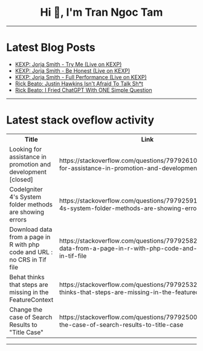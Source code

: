 <h1 align="center">Hi 👋, I'm Tran Ngoc Tam</h1>

---

# Latest Blog Posts 
<!-- BLOG-POST-LIST:START -->
- [KEXP: Jorja Smith - Try Me &lpar;Live on KEXP&rpar;](https://dev.to/music_youtube/kexp-jorja-smith-try-me-live-on-kexp-458)
- [KEXP: Jorja Smith - Be Honest &lpar;Live on KEXP&rpar;](https://dev.to/music_youtube/kexp-jorja-smith-be-honest-live-on-kexp-3fb7)
- [KEXP: Jorja Smith - Full Performance &lpar;Live on KEXP&rpar;](https://dev.to/music_youtube/kexp-jorja-smith-full-performance-live-on-kexp-15b2)
- [Rick Beato: Justin Hawkins Isn&#39;t Afraid To Talk Sh*t](https://dev.to/music_youtube/rick-beato-justin-hawkins-isnt-afraid-to-talk-sht-1b53)
- [Rick Beato: I Fried ChatGPT With ONE Simple Question](https://dev.to/music_youtube/rick-beato-i-fried-chatgpt-with-one-simple-question-354e)
<!-- BLOG-POST-LIST:END -->

---

# Latest stack oveflow activity
<table>
  <tr><th>Title</th><th>Link</th></tr>
  <!-- STACKOVERFLOW:START --><tr><td>Looking for assistance in promotion and development [closed]</td><td>https://stackoverflow.com/questions/79792610/looking-for-assistance-in-promotion-and-development</td></tr><tr><td>CodeIgniter 4&#39;s System folder methods are showing errors</td><td>https://stackoverflow.com/questions/79792591/codeigniter-4s-system-folder-methods-are-showing-errors</td></tr><tr><td>Download data from a page in R with php code and URL : no CRS in Tif file</td><td>https://stackoverflow.com/questions/79792582/download-data-from-a-page-in-r-with-php-code-and-url-no-crs-in-tif-file</td></tr><tr><td>Behat thinks that steps are missing in the FeatureContext</td><td>https://stackoverflow.com/questions/79792532/behat-thinks-that-steps-are-missing-in-the-featurecontext</td></tr><tr><td>Change the case of Search Results to &quot;Title Case&quot;</td><td>https://stackoverflow.com/questions/79792500/change-the-case-of-search-results-to-title-case</td></tr><!-- STACKOVERFLOW:END -->
</table>

---


